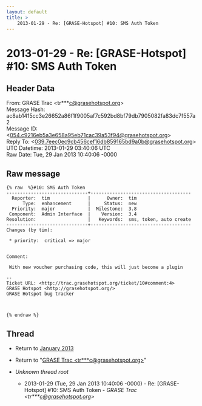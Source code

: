 ```yaml
---
layout: default
title: >
    2013-01-29 - Re: [GRASE-Hotspot] #10: SMS Auth Token
---
```


# 2013-01-29 - Re: [GRASE-Hotspot] #10: SMS Auth Token

## Header Data

From: GRASE Trac \<tr***c@grasehotspot.org\><br>
Message Hash: ac8ab1415cc3e26652a86f1f9005af7c592bd8bf79db7905082fa83dc7f557a2<br>
Message ID: \<054.c9216eb5a3e658a95eb71cac39a53f94@grasehotspot.org\><br>
Reply To: \<039.7eec0ec9cb456cef16db859165bd9a0b@grasehotspot.org\><br>
UTC Datetime: 2013-01-29 03:40:06 UTC<br>
Raw Date: Tue, 29 Jan 2013 10:40:06 -0000<br>

## Raw message

```
{% raw  %}#10: SMS Auth Token
------------------------------+-------------------------------------
  Reporter:  tim              |      Owner:  tim
      Type:  enhancement      |     Status:  new
  Priority:  major            |  Milestone:  3.8
 Component:  Admin Interface  |    Version:  3.4
Resolution:                   |   Keywords:  sms, token, auto create
------------------------------+-------------------------------------
Changes (by tim):

 * priority:  critical => major


Comment:

 With new voucher purchasing code, this will just become a plugin

-- 
Ticket URL: <http://trac.grasehotspot.org/ticket/10#comment:4>
GRASE Hotspot <http://grasehotspot.org/>
GRASE Hotspot bug tracker



{% endraw %}
```

## Thread

+ Return to [January 2013](/archive/2013/01)

+ Return to "[GRASE Trac <tr***c<span>@</span>grasehotspot.org>](/authors/tr___c_at_grasehotspot_org)"

+ _Unknown thread root_
  + 2013-01-29 (Tue, 29 Jan 2013 10:40:06 -0000) - Re: [GRASE-Hotspot] #10: SMS Auth Token - _GRASE Trac \<tr***c@grasehotspot.org\>_

